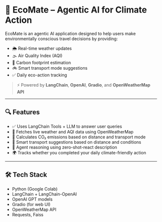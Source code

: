 # 🌿 EcoMate – Agentic AI for Climate Action

EcoMate is an agentic AI application designed to help users make environmentally conscious travel decisions by providing:

- 🌦️ Real-time weather updates
- 🌫️ Air Quality Index (AQI)
- 🌱 Carbon footprint estimation
- 🚲 Smart transport mode suggestions
- ✅ Daily eco-action tracking

> ⚡ Powered by **LangChain**, **OpenAI**, **Gradio**, and **OpenWeatherMap API**

---


## 🔍 Features

- ✅ Uses LangChain Tools + LLM to answer user queries
- 📡 Fetches live weather and AQI data using OpenWeatherMap
- 🧮 Calculates CO₂ emissions based on distance and transport mode
- 💬 Smart transport suggestions based on distance and conditions
- 🧠 Agent reasoning using zero-shot-react description
- 🌍 Tracks whether you completed your daily climate-friendly action

---

## 🛠️ Tech Stack

- Python (Google Colab)
- LangChain + LangChain-OpenAI
- OpenAI GPT models
- Gradio (for web UI)
- OpenWeatherMap API
- Requests, Faiss


